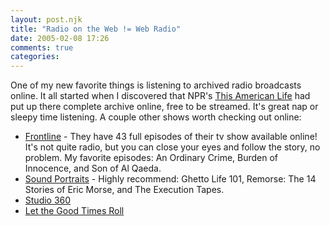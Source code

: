 ```yaml
---
layout: post.njk
title: "Radio on the Web != Web Radio"
date: 2005-02-08 17:26
comments: true
categories:
---
```

One of my new favorite things is listening to archived radio broadcasts online. It all started when I discovered that NPR's [This American Life][1] had put up there complete archive online, free to be streamed. It's great nap or sleepy time listening. A couple other shows worth checking out online:

* [Frontline][2] - They have 43 full episodes of their tv show available online! It's not quite radio, but you can close your eyes and follow the story, no problem. My favorite episodes: An Ordinary Crime, Burden of Innocence, and Son of Al Qaeda.
* [Sound Portraits][3] - Highly recommend: Ghetto Life 101, Remorse: The 14 Stories of Eric Morse, and The Execution Tapes.
* [Studio 360][4]
* [Let the Good Times Roll][5]

 [1]: http://www.thislife.org/
 [2]: http://www.pbs.org/wgbh/pages/frontline/
 [3]: http://www.soundportraits.org/on-air/
 [4]: http://www.wnyc.org/studio360/
 [5]: http://www.goodtimesroll.org/shows/programs.shtml
